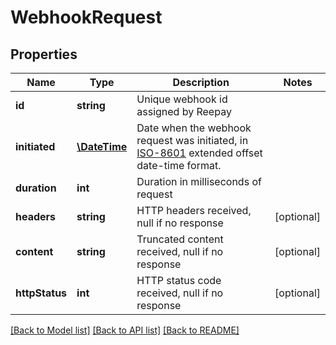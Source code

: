 # WebhookRequest

## Properties
Name | Type | Description | Notes
------------ | ------------- | ------------- | -------------
**id** | **string** | Unique webhook id assigned by Reepay | 
**initiated** | [**\DateTime**](\DateTime.md) | Date when the webhook request was initiated, in [ISO-8601](http://en.wikipedia.org/wiki/ISO_8601) extended offset date-time format. | 
**duration** | **int** | Duration in milliseconds of request | 
**headers** | **string** | HTTP headers received, null if no response | [optional] 
**content** | **string** | Truncated content received, null if no response | [optional] 
**httpStatus** | **int** | HTTP status code received, null if no response | [optional] 

[[Back to Model list]](../../README.md#documentation-for-models) [[Back to API list]](../../README.md#documentation-for-api-endpoints) [[Back to README]](../../README.md)

